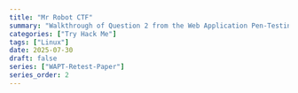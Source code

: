 ```yaml
---
title: "Mr Robot CTF"
summary: "Walkthrough of Question 2 from the Web Application Pen-Testing (WAPT) retest paper."
categories: ["Try Hack Me"]
tags: ["Linux"]
date: 2025-07-30
draft: false
series: ["WAPT-Retest-Paper"]
series_order: 2
---
```


